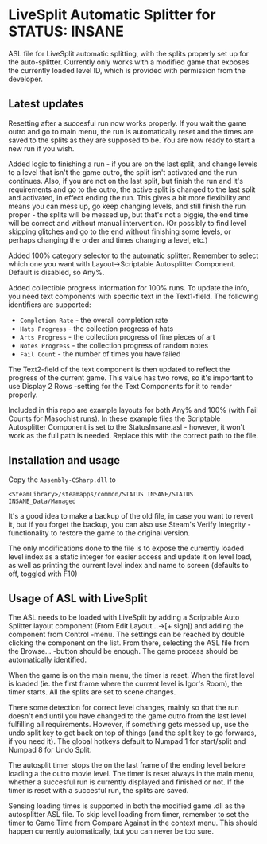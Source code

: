 # LiveSplit Automatic Splitter for STATUS: INSANE

ASL file for LiveSplit automatic splitting, with the splits properly set up for the auto-splitter. Currently only works with a modified game that exposes the currently loaded level ID, which is provided with permission from the developer.

## Latest updates

Resetting after a succesful run now works properly. If you wait the game outro and go to main menu, the run is automatically reset and the times are saved to the splits as they are supposed to be. You are now ready to start a new run if you wish.

Added logic to finishing a run - if you are on the last split, and change levels to a level that isn't the game outro, the split isn't activated and the run continues. Also, if you are not on the last split, but finish the run and it's requirements and go to the outro, the active split is changed to the last split and activated, in effect ending the run. This gives a bit more flexibility and means you can mess up, go keep changing levels, and still finish the run proper - the splits will be messed up, but that's not a biggie, the end time will be correct and without manual intervention. (Or possibly to find level skipping glitches and go to the end without finishing some levels, or perhaps changing the order and times changing a level, etc.)

Added 100% category selector to the automatic splitter. Remember to select which one you want with Layout->Scriptable Autosplitter Component. Default is disabled, so Any%.

Added collectible progress information for 100% runs. To update the info, you need text components with specific text in the Text1-field. The following identifiers are supported:

 - ```Completion Rate``` - the overall completion rate
 - ```Hats Progress``` - the collection progress of hats
 - ```Arts Progress``` - the collection progress of fine pieces of art
 - ```Notes Progress``` - the collection progress of random notes
 - ```Fail Count``` - the number of times you have failed
 
The Text2-field of the text component is then updated to reflect the progress of the current game. This value has two rows, so it's important to use Display 2 Rows -setting for the Text Components for it to render properly.

Included in this repo are example layouts for both Any% and 100% (with Fail Counts for Masochist runs). In these example files the Scriptable Autosplitter Component is set to the StatusInsane.asl - however, it won't work as the full path is needed. Replace this with the correct path to the file.

## Installation and usage

Copy the ```Assembly-CSharp.dll``` to 
```
<SteamLibrary>/steamapps/common/STATUS INSANE/STATUS INSANE_Data/Managed
```

It's a good idea to make a backup of the old file, in case you want to revert it, but if you forget the backup, you can also use Steam's Verify Integrity -functionality to restore the game to the original version.

The only modifications done to the file is to expose the currently loaded level index as a static integer for easier access and update it on level load, as well as printing the current level index and name to screen (defaults to off, toggled with F10)


## Usage of ASL with LiveSplit

The ASL needs to be loaded with LiveSplit by adding a Scriptable Auto Splitter layout component (From Edit Layout...->[+ sign]) and adding the component from Control -menu. The settings can be reached by double clicking the component on the list. From there, selecting the ASL file from the Browse... -button should be enough. The game process should be automatically identified.

When the game is on the main menu, the timer is reset. When the first level is loaded (ie. the first frame where the current level is Igor's Room), the timer starts. All the splits are set to scene changes. 

There some detection for correct level changes, mainly so that the run doesn't end until you have changed to the game outro from the last level fulfilling all requirements. However, if something gets messed up, use the undo split key to get back on top of things (and the split key to go forwards, if you need it). The global hotkeys default to Numpad 1 for start/split and Numpad 8 for Undo Split.

The autosplit timer stops the on the last frame of the ending level before loading a the outro movie level. The timer is reset always in the main menu, whether a succesful run is currently displayed and finished or not. If the timer is reset with a succesful run, the splits are saved.

Sensing loading times is supported in both the modified game .dll as the autosplitter ASL file. To skip level loading from timer, remember to set the timer to Game Time from Compare Against in the context menu. This should happen currently automatically, but you can never be too sure.
